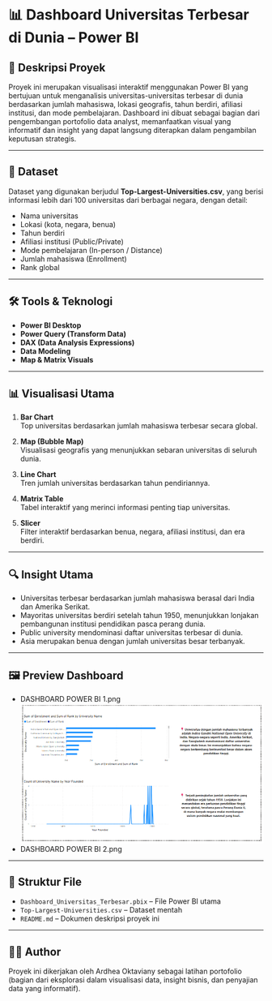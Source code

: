 # 📊 Dashboard Universitas Terbesar di Dunia – Power BI

## 📌 Deskripsi Proyek
Proyek ini merupakan visualisasi interaktif menggunakan Power BI yang bertujuan untuk menganalisis universitas-universitas terbesar di dunia berdasarkan jumlah mahasiswa, lokasi geografis, tahun berdiri, afiliasi institusi, dan mode pembelajaran. Dashboard ini dibuat sebagai bagian dari pengembangan portofolio data analyst, memanfaatkan visual yang informatif dan insight yang dapat langsung diterapkan dalam pengambilan keputusan strategis.

---

## 📁 Dataset
Dataset yang digunakan berjudul **Top-Largest-Universities.csv**, yang berisi informasi lebih dari 100 universitas dari berbagai negara, dengan detail:
- Nama universitas
- Lokasi (kota, negara, benua)
- Tahun berdiri
- Afiliasi institusi (Public/Private)
- Mode pembelajaran (In-person / Distance)
- Jumlah mahasiswa (Enrollment)
- Rank global

---

## 🛠️ Tools & Teknologi
- **Power BI Desktop**
- **Power Query (Transform Data)**
- **DAX (Data Analysis Expressions)**
- **Data Modeling**
- **Map & Matrix Visuals**

---

## 📊 Visualisasi Utama
1. **Bar Chart**  
   Top universitas berdasarkan jumlah mahasiswa terbesar secara global.

2. **Map (Bubble Map)**  
   Visualisasi geografis yang menunjukkan sebaran universitas di seluruh dunia.

3. **Line Chart**  
   Tren jumlah universitas berdasarkan tahun pendiriannya.

4. **Matrix Table**  
   Tabel interaktif yang merinci informasi penting tiap universitas.

5. **Slicer**  
   Filter interaktif berdasarkan benua, negara, afiliasi institusi, dan era berdiri.

---

## 🔍 Insight Utama
- Universitas terbesar berdasarkan jumlah mahasiswa berasal dari India dan Amerika Serikat.
- Mayoritas universitas berdiri setelah tahun 1950, menunjukkan lonjakan pembangunan institusi pendidikan pasca perang dunia.
- Public university mendominasi daftar universitas terbesar di dunia.
- Asia merupakan benua dengan jumlah universitas besar terbanyak.

---

## 🖼️ Preview Dashboard
- DASHBOARD POWER BI 1.png
  ![image](https://github.com/hanniehae2/PROJECT-DASHBOARD-PBI/blob/master/DASHBOARD%20POWER%20BI%201.png)
- DASHBOARD POWER BI 2.png

---

## 📂 Struktur File
- `Dashboard_Universitas_Terbesar.pbix` – File Power BI utama
- `Top-Largest-Universities.csv` – Dataset mentah
- `README.md` – Dokumen deskripsi proyek ini

---

## 👩‍💻 Author
Proyek ini dikerjakan oleh Ardhea Oktaviany sebagai latihan portofolio (bagian dari eksplorasi dalam visualisasi data, insight bisnis, dan penyajian data yang informatif).
